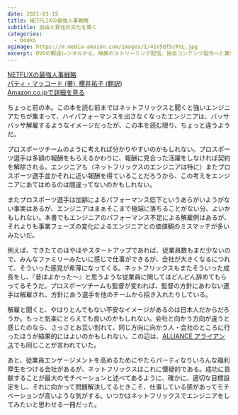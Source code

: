 ```yaml
---
date: 2021-03-15
title: NETFLIXの最強人事戦略
subtitle: 自由と責任の文化を築く
categories:
  - books
ogimage: https://m.media-amazon.com/images/I/41V5QfScRtL.jpg
excerpt: DVDの郵送レンタルから、映画のストリーミング配信、独自コンテンツ製作へと業態を進化させながら驚異的な成長を続けるNETFLIX
---
```


<div class="__media"><a href="https://amazon.co.jp/dp/4334962211/?tag=warikiru-22" target="_blank" rel="noopener">
<img src="https://m.media-amazon.com/images/I/41V5QfScRtL.jpg" alt="" class="__media__image">
<div class="__media__body">
    <div>NETFLIXの最強人事戦略</div>
    <div class="__media__text">パティ・マッコード (著), 櫻井祐子  (翻訳)</div>
    <div>Amazon.co.jpで詳細を見る</div>
</div>
</a></div>

ちょっと前の本。この本を読む前まではネットフリックスと聞くと強いエンジニアたちが集まって、ハイパフォーマンスを出さなくなったエンジニアは、バッサバッサ解雇するようなイメージだったが、この本を読む限り、ちょっと違うようだ。

プロスポーツチームのように考えれば分かりやすいのかもしれない。プロスポーツ選手は多額の報酬をもらえるかわりに、報酬に見合った活躍をしなければ契約を解除される。エンジニアも（ネットフリックスのエンジニアは特に）またプロスポーツ選手並かそれに近い報酬を得ていることだろうから、この考えをエンジニアにあてはめるのは間違ってないのかもしれない。

またプロスポーツ選手は加齢によるパフォーマンス低下というあらがいようがない事実はあるが、エンジニアはまぁそこまで極端に落ちることがない分、よいかもしれない。本書でもエンジニアのパフォーマンス不足による解雇例はあるが、それよりも事業フェーズの変化によるエンジニアとの価値観のミスマッチが多いみたいだ。

例えば、できたてのほやほやスタートアップであれば、従業員数もまだ少ないので、みんなファミリーみたいに感じで仕事ができるが、会社が大きくなるにつれて、そういった感覚が希薄になってくる。ネットフリックスもまたそういった成長をし、『昔はよかった〜』と思うような従業員に関してはどんどん辞めてもらってるそうだ。プロスポーツチームも監督が変われば、監督の方針にあわない選手は解雇され、方針にあう選手を他のチームから招き入れたりしている。

解雇と聞くと、やはりとんでもない不安なイメージがあるのは日本人だからだろうか。もっと気楽にとらえても良いのかもしれない。会社と向かう方向が違うと感じたのなら、さっさとお互い別れて、同じ方向に向かう人・会社のところに行ったほうが結果的にはよいのかもしれない。この辺は、[ALLIANCE アライアンス](/mol/log/978-4478062579-alliance/)でも同じことが言われていた。

あと、従業員エンゲージメントを高めるためにやたらパーティなりいろんな福利厚生をつける会社があるが、ネットフリックスはこれに懐疑的である。成功に貢献することが最大のモチベーションと述べてあるように、確かに、適切な目標設定をし、それに向かって問題解決してるときこそ、仕事している感があってモチベーションが高いような気がする。いつかはネットフリックスでエンジニアをしてみたいと思わせる一冊だった。



